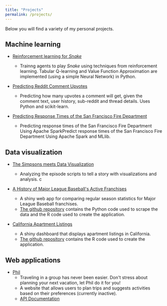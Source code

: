 ```yaml
---
title: "Projects"
permalink: /projects/
---
```


Below you will find a variety of my personal projects. 

## Machine learning

- [Reinforcement learning for *Snake*](https://github.com/areevesman/reinforcement-learning-for-snake)
     - Trainng agents to play *Snake* using techniques from reinforcement learning. Tabular Q-learning and Value Function Approximation are implemented (using a simple Neural Network) in Python.
 
- [Predicting Reddit Comment Upvotes](https://github.com/areevesman/reddit-upvote-modeling)
    -  Predicting how many upvotes a comment will get, given the comment text, user history, sub-reddit and thread details. Uses Python and scikit-learn.
    
- [Predicting Response Times of the San Francisco Fire Department](https://github.com/areevesman/SFFD-response-times)
    - Predicting response times of the San Francisco Fire Department Using Apache SparkPredict response times of the San Francisco Fire Department Using Apache Spark and MLlib.
    
## Data visualization

- [The Simpsons meets Data Visualization](https://towardsdatascience.com/the-simpsons-meets-data-visualization-ef8ef0819d13)
    - Analyzing the episode scripts to tell a story with visualizations and analysis. 
    c
    
-  [A History of Major League Baseball's Active Franchises](https://areevesman.shinyapps.io/history/)
    - A shiny web app for comparing regular season statistics for Major League Baseball franchises.
    - [The github repository](https://github.com/areevesman/mlb_history_web_app) contains the Python code used to scrape the data and the R code used to create the application.
    
- [California Apartment Listings](https://areevesman.shinyapps.io/listings_in_california/)
    - A shiny dashboard that displays apartment listings in California.
    - [The github repository](https://github.com/areevesman/housing-shiny) contains the R code used to create the application.
    
## Web applications

- [Phil](https://github.com/areevesman/phil)
    - Traveling in a group has never been easier. Don't stress about planning your next vacation, let Phil do it for you!
    - A website that allows users to plan trips and suggests activities based on their preferences (currently inactive).
    - [API Documentation](https://msds698.github.io/product-analytics-group-project-phil-minus-phil/)